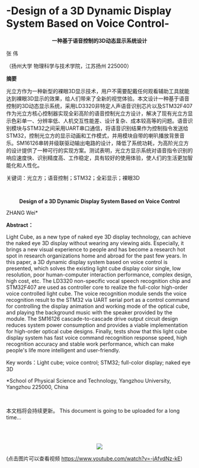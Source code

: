 # -Design of a 3D Dynamic Display System Based on Voice Control-
<p align="center"><strong>一种基于语音控制的3D动态显示系统设计</strong>
	
张 伟

（扬州大学 物理科学与技术学院，江苏扬州 225000）
</p

<p><b>摘要</b></p>
	光立方作为一种新型的裸眼3D显示技术，用户不需要配戴任何观看辅助工具就能达到裸眼3D显示的效果，给人们带来了全新的视觉体验。本文设计一种基于语音控制的3D动态显示系统，采用LD3320非特定人声语音识别芯片以及STM32F407作为光立方核心控制器实现全彩高阶的语音控制光立方设计，解决了现有光立方显示色彩单一、分辨率低、人机交互性能差、设计复杂、成本较高等的问题。语音识别模块与STM32之间采用UART串口通信，将语音识别结果作为控制指令发送给STM32，控制光立方的显示动画和工作模式，并用模块自带的喇叭播放背景音乐。SM16126串转并级联驱动输出电路的设计，降低了系统功耗，为高阶光立方的设计提供了一种可行的实现方案。测试表明，光立方显示系统对语音指令识别的响应速度快、识别精度高、工作稳定，具有较好的使用体验，使人们的生活更加智能化和人性化。

关键词：光立方；语音控制；STM32；全彩显示；裸眼3D

<br>
<p align="center"><strong>Design of a 3D Dynamic Display System Based on Voice Control</strong>
	
ZHANG Wei* </p>

<p><b>Abstract：</b></p> Light Cube, as a new type of naked eye 3D display technology, can achieve the naked eye 3D display without wearing any viewing aids. Especially, it brings a new visual experience to people and has become a research hot spot in research organizations home and abroad for the past few years. In this paper, a 3D dynamic display system based on voice control is presented, which solves the existing light cube display color single, low resolution, poor human-computer interaction performance, complex design, high cost, etc. The LD3320 non-specific vocal speech recognition chip and STM32F407 are used as controller core to realize the full-color high-order voice controlled light cube. The voice recognition module sends the voice recognition result to the STM32 via UART serial port as a control command for controlling the display animation and working mode of the optical cube, and playing the background music with the speaker provided by the module. The SM16126 cascade-to-cascade drive output circuit design reduces system power consumption and provides a viable implementation for high-order optical cube designs. Finally, tests show that this light cube display system has fast voice command recognition response speed, high recognition accuracy and stable work performance, which can make people's life more intelligent and user-friendly.

Key words：Light cube; voice control; STM32; full-color display; naked eye 3D

*School of Physical Science and Technology, Yangzhou University, Yangzhou 225000, China

<br>

本文档将会持续更新。  This document is going to be uploaded for a long time...

<br>
<br>

[<div align=center><img src="https://img-blog.csdnimg.cn/20200706154355286.png"></div>](https://www.youtube.com/watch?v=-jAfvdNz-kE)

(点击图片可以查看视频 https://www.youtube.com/watch?v=-jAfvdNz-kE)
